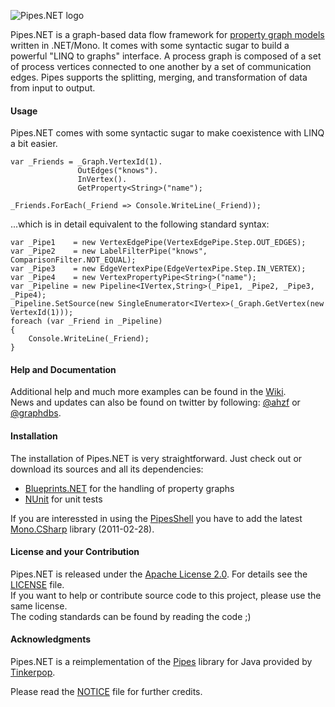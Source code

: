 ![Pipes.NET logo](/ahzf/pipes.NET/raw/master/doc/pipes.NET-logo.png)

Pipes.NET is a graph-based data flow framework for [property graph models](http://github.com/tinkerpop/gremlin/wiki/Defining-a-Property-Graph)
written in .NET/Mono. It comes with some syntactic sugar to build a powerful "LINQ to graphs" interface. A process graph is composed of a set of process vertices connected to one another by a set of communication edges. Pipes supports the splitting, merging, and transformation of data from input to output. 

#### Usage

Pipes.NET comes with some syntactic sugar to make coexistence with LINQ a bit easier.

    var _Friends = _Graph.VertexId(1).
                   OutEdges("knows").
                   InVertex().
                   GetProperty<String>("name");

    _Friends.ForEach(_Friend => Console.WriteLine(_Friend));

...which is in detail equivalent to the following standard syntax:

    var _Pipe1    = new VertexEdgePipe(VertexEdgePipe.Step.OUT_EDGES);
    var _Pipe2    = new LabelFilterPipe("knows", ComparisonFilter.NOT_EQUAL);
    var _Pipe3    = new EdgeVertexPipe(EdgeVertexPipe.Step.IN_VERTEX);
    var _Pipe4    = new VertexPropertyPipe<String>("name");
    var _Pipeline = new Pipeline<IVertex,String>(_Pipe1, _Pipe2, _Pipe3, _Pipe4);
    _Pipeline.SetSource(new SingleEnumerator<IVertex>(_Graph.GetVertex(new VertexId(1)));
    foreach (var _Friend in _Pipeline)
    {
        Console.WriteLine(_Friend);
    }

#### Help and Documentation

Additional help and much more examples can be found in the [Wiki](http://github.com/ahzf/pipes.NET/wiki).   
News and updates can also be found on twitter by following: [@ahzf](http://www.twitter.com/ahzf) or [@graphdbs](http://www.twitter.com/graphdbs).

#### Installation

The installation of Pipes.NET is very straightforward. Just check out or download its sources and all its dependencies:

- [Blueprints.NET](https://github.com/ahzf/blueprints.NET) for the handling of property graphs
- [NUnit](http://www.nunit.org/) for unit tests

If you are interessted in using the [PipesShell](https://github.com/ahzf/pipes.NET/wiki/PipesShell-for-Adhoc-Graph-Querying) you have to add the latest [Mono.CSharp](http://tirania.org/blog/archive/2011/Feb-24.html) library (2011-02-28).

#### License and your Contribution

Pipes.NET is released under the [Apache License 2.0](http://www.apache.org/licenses/LICENSE-2.0). For details see the [LICENSE](/ahzf/pipes.NET/blob/master/LICENSE) file.   
If you want to help or contribute source code to this project, please use the same license.   
The coding standards can be found by reading the code ;)

#### Acknowledgments

Pipes.NET is a reimplementation of the [Pipes](http://github.com/tinkerpop/pipes) library for Java provided by [Tinkerpop](http://tinkerpop.com).

Please read the [NOTICE](/ahzf/pipes.NET/blob/master/NOTICE) file for further credits.

#### 


